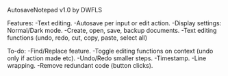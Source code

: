 AutosaveNotepad v1.0
by DWFLS

Features:
-Text editing.
-Autosave per input or edit action.
-Display settings: Normal/Dark mode.
-Create, open, save, backup documents.
-Text editing functions (undo, redo, cut, copy, paste, select all)

To-do:
-Find/Replace feature.
-Toggle editing functions on context (undo only if action made etc).
-Undo/Redo smaller steps.
-Timestamp.
-Line wrapping.
-Remove redundant code (button clicks).